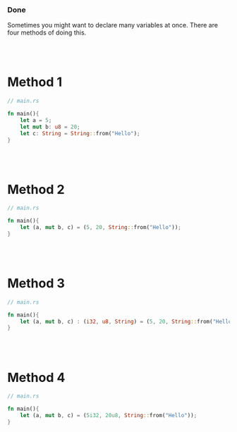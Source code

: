 ### Done
Sometimes you might want to declare many variables at once. There are four methods of doing this.

<br><br>
# Method 1
```Rust
// main.rs

fn main(){
	let a = 5;
	let mut b: u8 = 20;
	let c: String = String::from("Hello");
}
```
<br><br>
# Method 2
```Rust
// main.rs

fn main(){
	let (a, mut b, c) = (5, 20, String::from("Hello"));
}
```
<br><br>
# Method 3
```Rust
// main.rs

fn main(){
	let (a, mut b, c) : (i32, u8, String) = (5, 20, String::from("Hello"));
}
```
<br><br>
# Method 4
```Rust
// main.rs

fn main(){
	let (a, mut b, c) = (5i32, 20u8, String::from("Hello"));
}
```